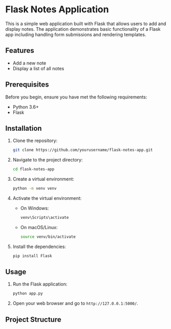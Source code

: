 # Flask Notes Application

This is a simple web application built with Flask that allows users to add and display notes. The application demonstrates basic functionality of a Flask app including handling form submissions and rendering templates.

## Features

- Add a new note
- Display a list of all notes

## Prerequisites

Before you begin, ensure you have met the following requirements:

- Python 3.6+
- Flask

## Installation

1. Clone the repository:
    ```sh
    git clone https://github.com/yourusername/flask-notes-app.git
    ```

2. Navigate to the project directory:
    ```sh
    cd flask-notes-app
    ```

3. Create a virtual environment:
    ```sh
    python -m venv venv
    ```

4. Activate the virtual environment:
    - On Windows:
        ```sh
        venv\Scripts\activate
        ```
    - On macOS/Linux:
        ```sh
        source venv/bin/activate
        ```

5. Install the dependencies:
    ```sh
    pip install Flask
    ```

## Usage

1. Run the Flask application:
    ```sh
    python app.py
    ```

2. Open your web browser and go to `http://127.0.0.1:5000/`.

## Project Structure

